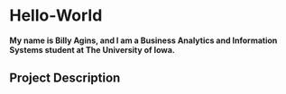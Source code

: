 # Hello-World

**My name is Billy Agins, and I am a Business Analytics and Information Systems student at The University of Iowa.**
## Project Description


